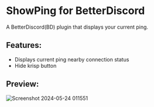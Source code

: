# ShowPing for BetterDiscord
A BetterDiscord(BD) plugin that displays your current ping.
## Features:
- Displays current ping nearby connection status
- Hide krisp button
## Preview:
![Screenshot 2024-05-24 011551](https://github.com/nicola02nb/BetterDiscord-Stuff/assets/61830443/7e18b517-10f8-42c4-bc8b-ad47a62e4279)
